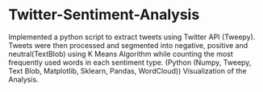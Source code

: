 # Twitter-Sentiment-Analysis
Implemented a python script to extract tweets using Twitter API (Tweepy). 
Tweets were then processed and segmented into negative, positive and neutral(TextBlob) using K Means Algorithm while counting the most frequently used words in each 
sentiment type. (Python (Numpy, Tweepy, Text Blob, Matplotlib, Sklearn, Pandas, WordCloud))
Visualization of the Analysis.
